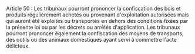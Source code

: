 Article 50 : Les tribunaux pourront prononcer la confiscation des
bois et produits régulièrement achetés ou provenant d'exploitation
autorisées mais qui auront été exploités ou transportés en dehors des
conditions fixées par la présente loi ou par les décrets ou arrêtés
d'application.
Les tribunaux pourront prononcer également la confiscation des moyens de
transports, des outils ou des animaux domestiques ayant servi à
commettre l'acte délicteux.